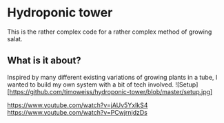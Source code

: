 # Hydroponic tower

This is the rather complex code for a rather complex method of growing salat.

## What is it about?

Inspired by many different existing variations of growing plants in a tube, I wanted to build my own system with a bit of tech involved.
![Setup][https://github.com/timoweiss/hydroponic-tower/blob/master/setup.jpg]

https://www.youtube.com/watch?v=jAUv5YxIkS4
https://www.youtube.com/watch?v=PCwjrnjdzDs
